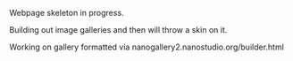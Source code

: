 Webpage skeleton in progress. 

Building out image galleries and then will throw a skin on it. 

Working on gallery formatted via nanogallery2.nanostudio.org/builder.html

